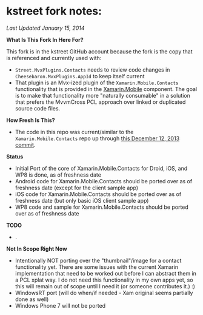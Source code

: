 # kstreet fork notes:
*Last Updated January 15, 2014*

**What Is This Fork In Here For?**

This fork is in the kstreet GitHub account because the fork is the copy that is referenced and currently used with:

- `Street.MvxPlugins.Contacts` needs to review code changes in `Cheesebaron.MvxPlugins.AppId` to keep itself current
- That plugin is an Mvx-ized plugin of the `Xamarin.Mobile.Contacts` functionality that is provided in the [Xamarin.Mobile](https://github.com/xamarin/Xamarin.Mobile) component.  The goal is to make that functionality more "naturally consumable" in a solution that prefers the MvvmCross PCL approach over linked or duplicated source code files.


**How Fresh Is This?**

- The code in this repo was current/similar to the `Xamarin.Mobile.Contacts` repo up through [this December 12, 2013 commit](https://github.com/xamarin/Xamarin.Mobile/commit/3f4730cd131c8eae89a6efc560c554a0a9c56058).



**Status**

- Initial Port of the core of Xamarin.Mobile.Contacts for Droid, iOS, and WP8 is done, as of freshness date
- Android code for Xamarin.Mobile.Contacts should be ported over as of freshness date (except for the client sample app)
- iOS code for Xamarin.Mobile.Contacts should be ported over as of freshness date (but only basic iOS client sample app)
- WP8 code and sample for Xamarin.Mobile.Contacts should be ported over as of freshness date


**TODO**

- .


**Not In Scope Right Now**

- Intentionally NOT porting over the "thumbnail"/image for a contact functionality yet.  There are some issues with the current Xamarin implementation that need to be worked out before I can abstract them in a PCL xplat way.  I do not need this functionality in my own apps yet, so this will remain out of scope until I need it (or someone contributes it.) :) 
- WindowsRT port (will do when/if needed - Xam original seems partially done as well)
- Windows Phone 7 will not be ported